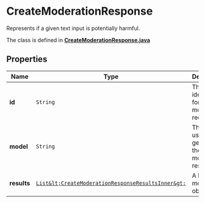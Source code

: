 

# CreateModerationResponse

Represents if a given text input is potentially harmful.

The class is defined in **[CreateModerationResponse.java](../../src/main/java/org/openapitools/model/CreateModerationResponse.java)**

## Properties

Name | Type | Description | Notes
------------ | ------------- | ------------- | -------------
**id** | `String` | The unique identifier for the moderation request. | 
**model** | `String` | The model used to generate the moderation results. | 
**results** | [`List&lt;CreateModerationResponseResultsInner&gt;`](CreateModerationResponseResultsInner.md) | A list of moderation objects. | 





